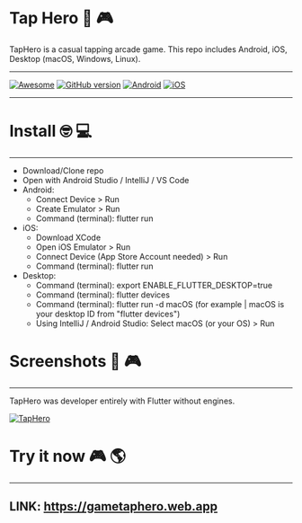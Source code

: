 # Tap Hero 📱 🎮

TapHero is a casual tapping arcade game. This repo includes Android, iOS, Desktop (macOS, Windows, Linux).
_______________
[![Awesome](https://cdn.rawgit.com/sindresorhus/awesome/d7305f38d29fed78fa85652e3a63e154dd8e8829/media/badge.svg)](https://github.com/mkiisoft/RxLoading) [![GitHub version](https://d25lcipzij17d.cloudfront.net/badge.svg?id=gh&type=6&v=1.0&x2=0)](https://github.com/mkiisoft/taphero) [![Android](https://img.shields.io/badge/language-Android-blue.svg)](https://github.com/mkiisoft/taphero) [![iOS](https://img.shields.io/badge/language-iOS-blue.svg)](https://github.com/mkiisoft/taphero)
_______________

# Install 🤓 💻
_______________

 - Download/Clone repo
 - Open with Android Studio / IntelliJ / VS Code
 - Android:
    - Connect Device > Run
    - Create Emulator > Run
    - Command (terminal): flutter run
 - iOS:
    - Download XCode
    - Open iOS Emulator > Run
    - Connect Device (App Store Account needed) > Run
    - Command (terminal): flutter run
 - Desktop:
    - Command (terminal): export ENABLE_FLUTTER_DESKTOP=true
    - Command (terminal): flutter devices
    - Command (terminal): flutter run -d macOS (for example | macOS is your desktop ID from "flutter devices")
    - Using IntelliJ / Android Studio: Select macOS (or your OS) > Run

# Screenshots 📸 🎮
_______________

TapHero was developer entirely with Flutter without engines.

[![TapHero](https://i.imgur.com/s5BzXxI.jpg)](https://github.com/mkiisoft/taphero "TapHero")


# Try it now 🎮 🌎
_______________

## LINK: https://gametaphero.web.app 
